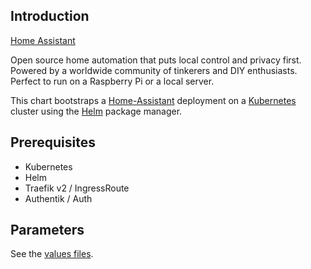 ## Introduction

[Home Assistant](https://www.home-assistant.io/)

Open source home automation that puts local control and privacy first. Powered by a worldwide community of tinkerers and DIY enthusiasts. Perfect to run on a Raspberry Pi or a local server. 

This chart bootstraps a [Home-Assistant](https://github.com/home-assistant) deployment on a [Kubernetes](https://kubernetes.io) cluster using the [Helm](https://helm.sh) package manager.

## Prerequisites

- Kubernetes
- Helm
- Traefik v2 / IngressRoute
- Authentik / Auth

## Parameters

See the [values files](values.yaml).
